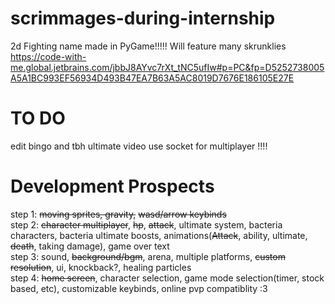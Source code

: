 # scrimmages-during-internship
2d Fighting name made in PyGame!!!!!
Will feature many skrunklies
https://code-with-me.global.jetbrains.com/jbbJ8AYvc7rXt_tNC5ufIw#p=PC&fp=D5252738005A5A1BC993EF56934D493B47EA7B63A5AC8019D7676E186105E27E
# TO DO
edit bingo and tbh ultimate video 
use socket for multiplayer !!!!  




# Development Prospects
step 1: ~~moving sprites, gravity,~~ ~~wasd/arrow keybinds~~  
step 2: ~~character multiplayer~~, ~~hp~~, ~~attack~~, ultimate system, bacteria characters, bacteria ultimate boosts, animations(~~Attack~~, ability, ultimate, ~~death~~, taking damage), game over text  
step 3: sound, ~~background/bgm~~, arena, multiple platforms, ~~custom resolution~~, ui, knockback?, healing particles  
step 4: ~~home screen~~, character selection, game mode selection(timer, stock based, etc), customizable keybinds, online pvp compatiblity :3
